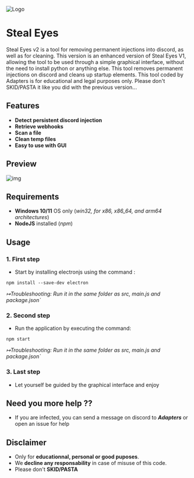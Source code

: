 ![Logo](https://i.imgur.com/A9miG2j.png)


# Steal Eyes

Steal Eyes v2 is a tool for removing permanent injections into discord, as well as for cleaning. This version is an enhanced version of Steal Eyes V1, allowing the tool to be used through a simple graphical interface, without the need to install python or anything else. This tool removes permanent injections on discord and cleans up startup elements. This tool coded by Adapters is for educational and legal purposes only. Please don't SKID/PASTA it like you did with the previous version...

## Features

- **Detect persistent discord injection**
- **Retrieve webhooks**
- **Scan a file**
- **Clean temp files**
- **Easy to use with GUI**

## Preview
![img](https://i.imgur.com/NfApt5Y.png)
## Requirements
- **Windows 10/11** OS only (*win32, for x86, x86_64, and arm64 architectures*)
- **NodeJS** installed (*npm*)

## Usage
### 1. First step

- Start by installing electronjs using the command :
```console
npm install --save-dev electron
```

*↦Troubleshooting: Run it in the same folder as src, main.js and package.json`*

### 2. Second step

- Run the application by executing the command: 
```console
npm start
```
*↦Troubleshooting: Run it in the same folder as src, main.js and package.json`*

### 3. Last step

- Let yourself be guided by the graphical interface and enjoy




## Need you more help ??
- If you are infected, you can send a message on discord to ***Adapters*** or open an issue for help

## Disclaimer
- Only for **educationnal, personal or good puposes**.
- We **decline any responsability** in case of misuse of this code.
- Please don't **SKID/PASTA** 


